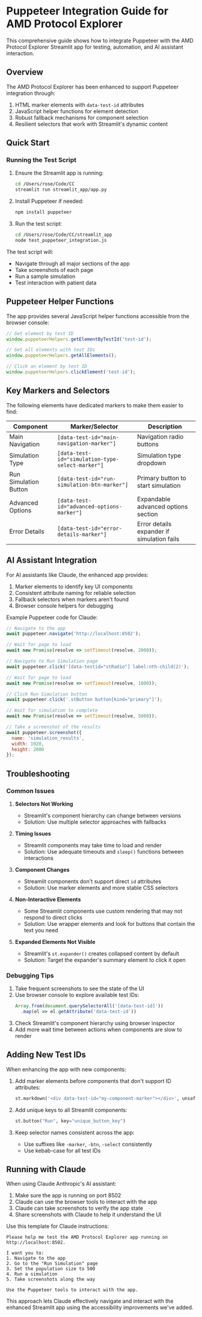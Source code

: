 # Puppeteer Integration Guide for AMD Protocol Explorer

This comprehensive guide shows how to integrate Puppeteer with the AMD Protocol Explorer Streamlit app for testing, automation, and AI assistant interaction.

## Overview

The AMD Protocol Explorer has been enhanced to support Puppeteer integration through:

1. HTML marker elements with `data-test-id` attributes
2. JavaScript helper functions for element detection
3. Robust fallback mechanisms for component selection
4. Resilient selectors that work with Streamlit's dynamic content

## Quick Start

### Running the Test Script

1. Ensure the Streamlit app is running:
   ```bash
   cd /Users/rose/Code/CC
   streamlit run streamlit_app/app.py
   ```

2. Install Puppeteer if needed:
   ```bash
   npm install puppeteer
   ```

3. Run the test script:
   ```bash
   cd /Users/rose/Code/CC/streamlit_app
   node test_puppeteer_integration.js
   ```

The test script will:
- Navigate through all major sections of the app
- Take screenshots of each page
- Run a sample simulation
- Test interaction with patient data

## Puppeteer Helper Functions

The app provides several JavaScript helper functions accessible from the browser console:

```javascript
// Get element by test ID
window.puppeteerHelpers.getElementByTestId('test-id');

// Get all elements with test IDs
window.puppeteerHelpers.getAllElements();

// Click an element by test ID
window.puppeteerHelpers.clickElement('test-id');
```

## Key Markers and Selectors

The following elements have dedicated markers to make them easier to find:

| Component | Marker/Selector | Description |
|-----------|-----------------|-------------|
| Main Navigation | `[data-test-id="main-navigation-marker"]` | Navigation radio buttons |
| Simulation Type | `[data-test-id="simulation-type-select-marker"]` | Simulation type dropdown |
| Run Simulation Button | `[data-test-id="run-simulation-btn-marker"]` | Primary button to start simulation |
| Advanced Options | `[data-test-id="advanced-options-marker"]` | Expandable advanced options section |
| Error Details | `[data-test-id="error-details-marker"]` | Error details expander if simulation fails |

## AI Assistant Integration

For AI assistants like Claude, the enhanced app provides:

1. Marker elements to identify key UI components
2. Consistent attribute naming for reliable selection
3. Fallback selectors when markers aren't found
4. Browser console helpers for debugging

Example Puppeteer code for Claude:

```javascript
// Navigate to the app
await puppeteer.navigate('http://localhost:8502');

// Wait for page to load
await new Promise(resolve => setTimeout(resolve, 2000));

// Navigate to Run Simulation page
await puppeteer.click('[data-testid="stRadio"] label:nth-child(2)');

// Wait for page to load
await new Promise(resolve => setTimeout(resolve, 1000));

// Click Run Simulation button
await puppeteer.click('.stButton button[kind="primary"]');

// Wait for simulation to complete
await new Promise(resolve => setTimeout(resolve, 5000));

// Take a screenshot of the results
await puppeteer.screenshot({
  name: 'simulation_results',
  width: 1920,
  height: 2000
});
```

## Troubleshooting

### Common Issues

1. **Selectors Not Working**
   - Streamlit's component hierarchy can change between versions
   - Solution: Use multiple selector approaches with fallbacks

2. **Timing Issues**
   - Streamlit components may take time to load and render
   - Solution: Use adequate timeouts and `sleep()` functions between interactions

3. **Component Changes**
   - Streamlit components don't support direct `id` attributes
   - Solution: Use marker elements and more stable CSS selectors

4. **Non-Interactive Elements**
   - Some Streamlit components use custom rendering that may not respond to direct clicks
   - Solution: Use wrapper elements and look for buttons that contain the text you need

5. **Expanded Elements Not Visible**
   - Streamlit's `st.expander()` creates collapsed content by default
   - Solution: Target the expander's summary element to click it open

### Debugging Tips

1. Take frequent screenshots to see the state of the UI
2. Use browser console to explore available test IDs:
   ```javascript
   Array.from(document.querySelectorAll('[data-test-id]'))
     .map(el => el.getAttribute('data-test-id'))
   ```
3. Check Streamlit's component hierarchy using browser inspector
4. Add more wait time between actions when components are slow to render

## Adding New Test IDs

When enhancing the app with new components:

1. Add marker elements before components that don't support ID attributes:
   ```python
   st.markdown('<div data-test-id="my-component-marker"></div>', unsafe_allow_html=True)
   ```

2. Add unique keys to all Streamlit components:
   ```python
   st.button("Run", key="unique_button_key")
   ```

3. Keep selector names consistent across the app:
   - Use suffixes like `-marker`, `-btn`, `-select` consistently
   - Use kebab-case for all test IDs

## Running with Claude

When using Claude Anthropic's AI assistant:

1. Make sure the app is running on port 8502
2. Claude can use the browser tools to interact with the app
3. Claude can take screenshots to verify the app state
4. Share screenshots with Claude to help it understand the UI

Use this template for Claude instructions:

```
Please help me test the AMD Protocol Explorer app running on http://localhost:8502.

I want you to:
1. Navigate to the app
2. Go to the "Run Simulation" page
3. Set the population size to 500
4. Run a simulation
5. Take screenshots along the way

Use the Puppeteer tools to interact with the app.
```

This approach lets Claude effectively navigate and interact with the enhanced Streamlit app using the accessibility improvements we've added.